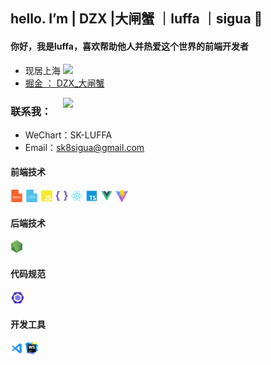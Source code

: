 ## hello. I’m | DZX |大闸蟹 ｜luffa ｜sigua  👋
#### 你好，我是luffa，喜欢帮助他人并热爱这个世界的前端开发者
  - 现居上海
 <a><img align="right" width="420" src="https://github-readme-stats.vercel.app/api?username=SK-Luffa&bg_color=30,e96443,904e95&title_color=fff&text_color=fff&hide_border=true" /></a>
  - <a href="https://juejin.cn/user/3430935659022216">掘金 ： DZX_大闸蟹</a>
<img align="right" width="420" src="https://github-readme-stats.vercel.app/api/top-langs/?username=SK-Luffa&layout=compact&bg_color=30,e96443,904e95&title_color=fff&text_color=fff&hide_border=true" />

### 联系我： 
 - WeChart：SK-LUFFA
 - Email：sk8sigua@gmail.com
  <a>

</a>

#### 前端技术
<code><img height="20" src="./img/Html.png" title="Html" /></code>
<code><img height="20" src="./img/Css.png" title="Html" /></code>
<code><img height="20" src="./img/JavaScript.png" title="Html" /></code>
<code><img height="20" src="./img/Less.png" title="Html" /></code>
<code><img height="20" src="./img/React.png" title="Html" /></code>
<code><img height="20" src="./img/Typescript.png" title="Html" /></code>
<code><img height="20" src="./img/Vue.png" title="Html" /></code>
<code><img height="20" src="./img/Vite.png" title="Html" /></code>

#### 后端技术
<code><img height="20" src="./img/Node.png" title="Html" /></code>

#### 代码规范
<code><img height="20" src="./img/Eslint.png" title="Html" /></code>

#### 开发工具
<code><img height="20" src="./img/Vscode.png" title="Html" /></code>
<code><img height="20" src="./img/Webstorm.png" title="Html" /></code>
  

